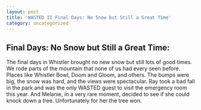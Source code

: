 ```yaml
---
layout: post
title: 'WASTED II Final Days: No Snow but Still a Great Time'
category: uncategorized
---
```


## Final Days: No Snow but Still a Great Time:

The final days in Whistler brought no new snow but still lots of good times.  We rode parts of the mountain that none of us had every seen before.  Places like Whistler Bowl, Doom and Gloom, and others.  The bumps were big, the snow was hard, and the views were spectacular.  Ray took a bad fall in the park and was the only WASTED guest to visit the emergency room this year.  And Melanie, in a very rare moment, decided to see if she could knock down a tree.  Unfortunately for her the tree won.
